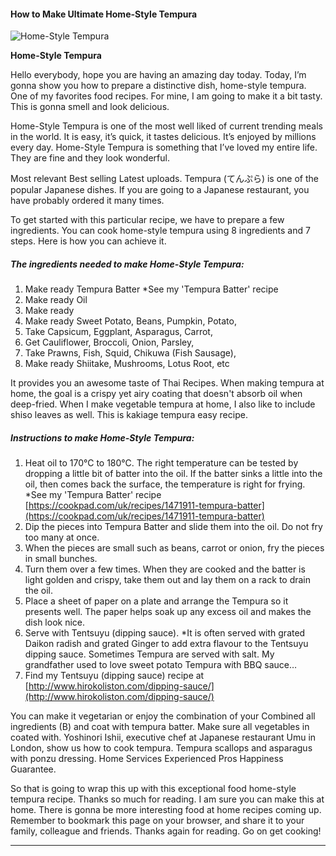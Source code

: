             

#### How to Make Ultimate Home-Style Tempura

![Home-Style Tempura](https://img-global.cpcdn.com/recipes/87be35f7148f5192/751x532cq70/home-style-tempura-recipe-main-photo.jpg)

**Home-Style Tempura**

Hello everybody, hope you are having an amazing day today. Today, I’m gonna show you how to prepare a distinctive dish, home-style tempura. One of my favorites food recipes. For mine, I am going to make it a bit tasty. This is gonna smell and look delicious.

Home-Style Tempura is one of the most well liked of current trending meals in the world. It is easy, it’s quick, it tastes delicious. It’s enjoyed by millions every day. Home-Style Tempura is something that I’ve loved my entire life. They are fine and they look wonderful.

Most relevant Best selling Latest uploads. Tempura (てんぷら) is one of the popular Japanese dishes. If you are going to a Japanese restaurant, you have probably ordered it many times.

To get started with this particular recipe, we have to prepare a few ingredients. You can cook home-style tempura using 8 ingredients and 7 steps. Here is how you can achieve it.

##### The ingredients needed to make Home-Style Tempura:

1.  Make ready Tempura Batter \*See my 'Tempura Batter' recipe
2.  Make ready Oil
3.  Make ready <Ingredients Suggestions>
4.  Make ready Sweet Potato, Beans, Pumpkin, Potato,
5.  Take Capsicum, Eggplant, Asparagus, Carrot,
6.  Get Cauliflower, Broccoli, Onion, Parsley,
7.  Take Prawns, Fish, Squid, Chikuwa (Fish Sausage),
8.  Make ready Shiitake, Mushrooms, Lotus Root, etc

It provides you an awesome taste of Thai Recipes. When making tempura at home, the goal is a crispy yet airy coating that doesn't absorb oil when deep-fried. When I make vegetable tempura at home, I also like to include shiso leaves as well. This is kakiage tempura easy recipe.

##### Instructions to make Home-Style Tempura:

1.  Heat oil to 170°C to 180°C. The right temperature can be tested by dropping a little bit of batter into the oil. If the batter sinks a little into the oil, then comes back the surface, the temperature is right for frying. \*See my 'Tempura Batter' recipe [https://cookpad.com/uk/recipes/1471911-tempura-batter](https://cookpad.com/uk/recipes/1471911-tempura-batter)
2.  Dip the pieces into Tempura Batter and slide them into the oil. Do not fry too many at once.
3.  When the pieces are small such as beans, carrot or onion, fry the pieces in small bunches.
4.  Turn them over a few times. When they are cooked and the batter is light golden and crispy, take them out and lay them on a rack to drain the oil.
5.  Place a sheet of paper on a plate and arrange the Tempura so it presents well. The paper helps soak up any excess oil and makes the dish look nice.
6.  Serve with Tentsuyu (dipping sauce). \*It is often served with grated Daikon radish and grated Ginger to add extra flavour to the Tentsuyu dipping sauce. Sometimes Tempura are served with salt. My grandfather used to love sweet potato Tempura with BBQ sauce…
7.  Find my Tentsuyu (dipping sauce) recipe at [http://www.hirokoliston.com/dipping-sauce/](http://www.hirokoliston.com/dipping-sauce/)

You can make it vegetarian or enjoy the combination of your Combined all ingredients (B) and coat with tempura batter. Make sure all vegetables in coated with. Yoshinori Ishii, executive chef at Japanese restaurant Umu in London, show us how to cook tempura. Tempura scallops and asparagus with ponzu dressing. Home Services Experienced Pros Happiness Guarantee.

So that is going to wrap this up with this exceptional food home-style tempura recipe. Thanks so much for reading. I am sure you can make this at home. There is gonna be more interesting food at home recipes coming up. Remember to bookmark this page on your browser, and share it to your family, colleague and friends. Thanks again for reading. Go on get cooking!

* * *